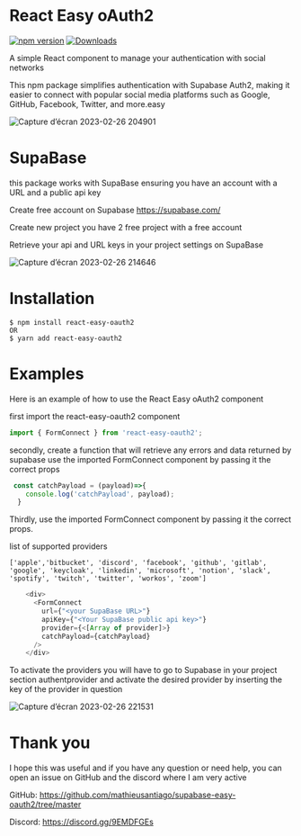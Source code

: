 # React Easy oAuth2

[![npm version](https://badge.fury.io/js/react-easy-oauth2.svg)](https://badge.fury.io/js/react-easy-oauth2)
[![Downloads](https://img.shields.io/npm/dm/react-easy-oauth2.svg)](https://www.npmjs.org/package/react-easy-oauth2)

A simple React component to manage your authentication with social networks

This npm package simplifies authentication with Supabase Auth2, making it easier to connect with popular social media platforms such as Google, GitHub, Facebook, Twitter, and more.easy

![Capture d’écran 2023-02-26 204901](https://user-images.githubusercontent.com/62888392/221435138-ba97798c-f4db-4599-a424-dd666ec2ff7c.png)

# SupaBase

this package works with SupaBase ensuring you have an account with a URL and a public api key 

Create free account on Supabase https://supabase.com/

Create new project you have 2 free project with a free account

Retrieve your api and URL keys in your project settings on SupaBase

![Capture d’écran 2023-02-26 214646](https://user-images.githubusercontent.com/62888392/221436287-449af22c-562f-47f1-b820-5501898729d8.png)

Installation
============== 

    $ npm install react-easy-oauth2
    OR
    $ yarn add react-easy-oauth2

Examples
==========

Here is an example of how to use the React Easy oAuth2 component 

first import the react-easy-oauth2 component 

```javascript
import { FormConnect } from 'react-easy-oauth2';
```

secondly, create a function that will retrieve any errors and data returned by supabase
use the imported FormConnect component by passing it the correct props

```javascript
 const catchPayload = (payload)=>{ 
    console.log('catchPayload', payload);
  }
```

Thirdly, use the imported FormConnect component by passing it the correct props.

list of supported providers

```
['apple','bitbucket', 'discord', 'facebook', 'github', 'gitlab', 'google', 'keycloak', 'linkedin', 'microsoft', 'notion', 'slack', 'spotify', 'twitch', 'twitter', 'workos', 'zoom']
```

```javascript
    <div>
      <FormConnect
        url={"<your SupaBase URL>"}
        apiKey={"<Your SupaBase public api key>"}
        provider={<[Array of provider]>}
        catchPayload={catchPayload}
      />
    </div>
```

To activate the providers you will have to go to Supabase in your project section authentprovider and activate the desired provider by inserting the key of the provider in question 

![Capture d’écran 2023-02-26 221531](https://user-images.githubusercontent.com/62888392/221437773-55841685-5703-460a-bc10-ed7039706db1.png)

# Thank you

I hope this was useful and if you have any question or need help, you can open an issue on GitHub
and the discord where I am very active 

GitHub: https://github.com/mathieusantiago/supabase-easy-oauth2/tree/master

Discord: https://discord.gg/9EMDFGEs
